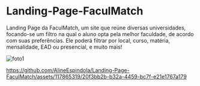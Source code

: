 # Landing-Page-FaculMatch
Landing Page da FaculMatch, um site que reúne diversas universidades, focando-se um filtro na qual o aluno opta pela melhor faculdade, de acordo com suas preferências. Ele poderá filtrar por local, curso, matéria, mensalidade, EAD ou presencial, e muito mais!

![foto1](https://github.com/AlineEspindola/Landing-Page-FaculMatch/assets/117865319/3264f903-809b-49fe-b5fa-4f47287cc12a)

https://github.com/AlineEspindola/Landing-Page-FaculMatch/assets/117865319/20f3bb2b-b32a-4459-bc7f-e21e1767a179

